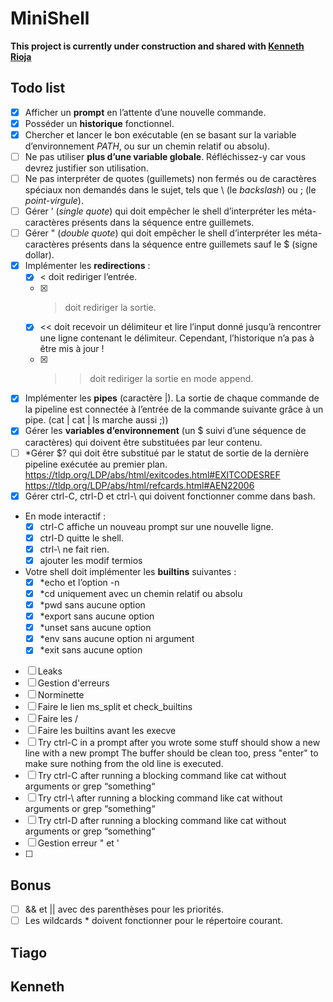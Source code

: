 # MiniShell

**This project is currently under construction and shared with [Kenneth Rioja](https://github.com/kennethrioja)**

## Todo list
- [x] Afficher un **prompt** en l’attente d’une nouvelle commande.
- [x] Posséder un **historique** fonctionnel.
- [x] Chercher et lancer le bon exécutable (en se basant sur la variable d’environnement *PATH*, ou sur un chemin relatif ou absolu).
- [ ] Ne pas utiliser **plus d’une variable globale**. Réfléchissez-y car vous devrez justifier son utilisation.
- [ ] Ne pas interpréter de quotes (guillemets) non fermés ou de caractères spéciaux non demandés dans le sujet, tels que \ (le *backslash*) ou ; (le *point-virgule*).
- [ ] Gérer ’ (*single quote*) qui doit empêcher le shell d’interpréter les méta-caractères présents dans la séquence entre guillemets.
- [ ] Gérer " (*double quote*) qui doit empêcher le shell d’interpréter les méta-caractères présents dans la séquence entre guillemets sauf le $ (signe dollar).
- [x] Implémenter les **redirections** :
    - [x] < doit rediriger l’entrée.
    - [x] > doit rediriger la sortie.
    - [x] << doit recevoir un délimiteur et lire l’input donné jusqu’à rencontrer une ligne
contenant le délimiteur. Cependant, l’historique n’a pas à être mis à jour !
    - [x] >> doit rediriger la sortie en mode append.
- [x] Implémenter les **pipes** (caractère |). La sortie de chaque commande de la pipeline est connectée à l’entrée de la commande suivante grâce à un pipe. (cat | cat | ls marche aussi ;))
- [x] Gérer les **variables d’environnement** (un $ suivi d’une séquence de caractères) qui doivent être substituées par leur contenu.
- [ ] *Gérer $? qui doit être substitué par le statut de sortie de la dernière pipeline exécutée au premier plan.
 https://tldp.org/LDP/abs/html/exitcodes.html#EXITCODESREF
 https://tldp.org/LDP/abs/html/refcards.html#AEN22006
- [x] Gérer ctrl-C, ctrl-D et ctrl-\ qui doivent fonctionner comme dans bash.
- En mode interactif :
    - [x] ctrl-C affiche un nouveau prompt sur une nouvelle ligne.
    - [x] ctrl-D quitte le shell.
    - [x] ctrl-\ ne fait rien.
    - [x] ajouter les modif termios
- Votre shell doit implémenter les **builtins** suivantes :
    - [x] *echo et l’option -n
    - [x] *cd uniquement avec un chemin relatif ou absolu
    - [x] *pwd sans aucune option
    - [x] *export sans aucune option
    - [x] *unset sans aucune option
    - [x] *env sans aucune option ni argument
    - [x] *exit sans aucune option

- [ ] Leaks
- [ ] Gestion d'erreurs
- [ ] Norminette
- [ ] Faire le lien ms_split et check_builtins
- [ ] Faire les /
- [ ] Faire les builtins avant les execve
- [ ] Try ctrl-C in a prompt after you wrote some stuff should show a new line with a new prompt
 The buffer should be clean too, press "enter" to make sure nothing from the old line is executed.
- [ ] Try ctrl-C after running a blocking command like cat without arguments or grep “something“
- [ ] Try ctrl-\ after running a blocking command like cat without arguments or grep “something“
- [ ] Try ctrl-D after running a blocking command like cat without arguments or grep “something“
- [ ] Gestion erreur " et '
- [ ] 

## Bonus
- [ ] && et || avec des parenthèses pour les priorités.
- [ ] Les wildcards * doivent fonctionner pour le répertoire courant.

## Tiago

## Kenneth

